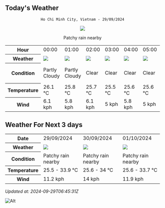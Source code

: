 ## Today's Weather
<div align="center">

`Ho Chi Minh City, Vietnam - 29/09/2024`

<img src="https://cdn.weatherapi.com/weather/64x64/day/176.png"/>

Patchy rain nearby

</div>


<table>
    <tr>
        <th>Hour</th>
          <td>00:00</div>   <td>01:00</div>   <td>02:00</div>   <td>03:00</div>   <td>04:00</div>   <td>05:00</div>   <td>06:00</div>   <td>07:00</div>   <td>08:00</div>   <td>09:00</div>   <td>10:00</div>   <td>11:00</div>   <td>12:00</div>   <td>$${\color{red}13:00}$$</td>   <td>14:00</div>   <td>15:00</div>   <td>16:00</div>   <td>17:00</div>   <td>18:00</div>   <td>19:00</div>   <td>20:00</div>   <td>21:00</div>   <td>22:00</div>   <td>23:00</div> 
    </tr>
    <tr>
        <th>Weather</th>
        <td><img src="https://cdn.weatherapi.com/weather/64x64/night/116.png"></img></td><td><img src="https://cdn.weatherapi.com/weather/64x64/night/116.png"></img></td><td><img src="https://cdn.weatherapi.com/weather/64x64/night/113.png"></img></td><td><img src="https://cdn.weatherapi.com/weather/64x64/night/113.png"></img></td><td><img src="https://cdn.weatherapi.com/weather/64x64/night/113.png"></img></td><td><img src="https://cdn.weatherapi.com/weather/64x64/night/113.png"></img></td><td><img src="https://cdn.weatherapi.com/weather/64x64/day/113.png"></img></td><td><img src="https://cdn.weatherapi.com/weather/64x64/day/113.png"></img></td><td><img src="https://cdn.weatherapi.com/weather/64x64/day/116.png"></img></td><td><img src="https://cdn.weatherapi.com/weather/64x64/day/176.png"></img></td><td><img src="https://cdn.weatherapi.com/weather/64x64/day/176.png"></img></td><td><img src="https://cdn.weatherapi.com/weather/64x64/day/176.png"></img></td><td><img src="https://cdn.weatherapi.com/weather/64x64/day/176.png"></img></td><td><img src="https://cdn.weatherapi.com/weather/64x64/day/116.png"></img></td><td><img src="https://cdn.weatherapi.com/weather/64x64/day/122.png"></img></td><td><img src="https://cdn.weatherapi.com/weather/64x64/day/176.png"></img></td><td><img src="https://cdn.weatherapi.com/weather/64x64/day/122.png"></img></td><td><img src="https://cdn.weatherapi.com/weather/64x64/day/119.png"></img></td><td><img src="https://cdn.weatherapi.com/weather/64x64/night/176.png"></img></td><td><img src="https://cdn.weatherapi.com/weather/64x64/night/176.png"></img></td><td><img src="https://cdn.weatherapi.com/weather/64x64/night/176.png"></img></td><td><img src="https://cdn.weatherapi.com/weather/64x64/night/176.png"></img></td><td><img src="https://cdn.weatherapi.com/weather/64x64/night/119.png"></img></td><td><img src="https://cdn.weatherapi.com/weather/64x64/night/119.png"></img></td>
    </tr>
    <tr>
        <th>Condition</th>
        <td width="200px">Partly Cloudy </td><td width="200px">Partly Cloudy </td><td width="200px">Clear </td><td width="200px">Clear </td><td width="200px">Clear </td><td width="200px">Clear </td><td width="200px">Sunny</td><td width="200px">Sunny</td><td width="200px">Partly Cloudy </td><td width="200px">Patchy rain nearby</td><td width="200px">Patchy rain nearby</td><td width="200px">Patchy rain nearby</td><td width="200px">Patchy rain nearby</td><td width="200px">Partly cloudy</td><td width="200px">Overcast </td><td width="200px">Patchy rain nearby</td><td width="200px">Overcast </td><td width="200px">Cloudy </td><td width="200px">Patchy rain nearby</td><td width="200px">Patchy rain nearby</td><td width="200px">Patchy rain nearby</td><td width="200px">Patchy rain nearby</td><td width="200px">Cloudy </td><td width="200px">Cloudy </td>
    </tr>
    <tr>
        <th>Temperature</th>
        <td>26.1 °C</td><td>25.8 °C</td><td>25.7 °C</td><td>25.5 °C</td><td>25.6 °C</td><td>25.6 °C</td><td>25.6 °C</td><td>26.9 °C</td><td>28.6 °C</td><td>30.2 °C</td><td>31.6 °C</td><td>32.5 °C</td><td>33.4 °C</td><td>34.3 °C</td><td>33.5 °C</td><td>32.1 °C</td><td>31.7 °C</td><td>31.1 °C</td><td>30.2 °C</td><td>29.4 °C</td><td>28.9 °C</td><td>28.3 °C</td><td>27.8 °C</td><td>27.4 °C</td>
    </tr>
    <tr>
        <th>Wind</th>
        <td>6.1 kph</td><td>5.8 kph</td><td>6.1 kph</td><td>5 kph</td><td>5.8 kph</td><td>5 kph</td><td>5 kph</td><td>4.3 kph</td><td>3.6 kph</td><td>3.2 kph</td><td>4.7 kph</td><td>6.8 kph</td><td>9.4 kph</td><td>10.8 kph</td><td>11.2 kph</td><td>8.3 kph</td><td>4.3 kph</td><td>2.2 kph</td><td>5.4 kph</td><td>8.3 kph</td><td>9.4 kph</td><td>10.4 kph</td><td>10.1 kph</td><td>10.1 kph</td>
    </tr>
</table>


## Weather For Next 3 days


<table>
    <tr>
        <th>Date</th>
        <td>29/09/2024</td><td>30/09/2024</td><td>01/10/2024</td>
    </tr>
    <tr>
        <th>Weather</th>
        <td><img src="https://cdn.weatherapi.com/weather/64x64/day/176.png"></img></td><td><img src="https://cdn.weatherapi.com/weather/64x64/day/176.png"></img></td><td><img src="https://cdn.weatherapi.com/weather/64x64/day/176.png"></img></td>
    </tr>
    <tr>
        <th>Condition</th>
        <td width="200px">Patchy rain nearby</td><td width="200px">Patchy rain nearby</td><td width="200px">Patchy rain nearby</td>
    </tr>
    <tr>
        <th>Temperature</th>
        <td>25.5 -  33.9 °C</td><td>25.6 -  34 °C</td><td>25.6 -  33.7 °C</td>
    </tr>
    <tr>
        <th>Wind</th>
        <td>11.2 kph</td><td>14 kph</td><td>11.9 kph</td>
    </tr>
</table>


*Updated at: 2024-09-29T06:45:31Z*

![Alt](https://repobeats.axiom.co/api/embed/7d451ae2cdef1648d2e14e5cc714356b2ebae209.svg "Repobeats analytics image")